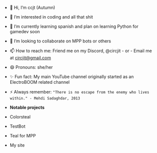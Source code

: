 - 👋 Hi, I’m ccjt (Autumn)
- 👀 I’m interested in coding and all that shit
- 🌱 I’m currently learning spanish and plan on learning Python for gamedev soon
- 💞️ I’m looking to collaborate on MPP bots or others
- 📫 How to reach me: Friend me on my Discord, @circjit - or - Email me at circjit@gmail.com
- 😄 Pronouns: she/her
- ✨ Fun fact: My main YouTube channel originally started as an ElectroBOOM related channel 
- ⚡ Always remember: `"There is no escape from the enemy who lives within." - Mehdi Sadaghdar, 2013`

- **Notable projects**
- Colorsteal
- TestBot
- Teal for MPP
- My site
<!---
ccjit/ccjit is a ✨ special ✨ repository because its `README.md` (this file) appears on your GitHub profile.
You can click the Preview link to take a look at your changes.
--->

